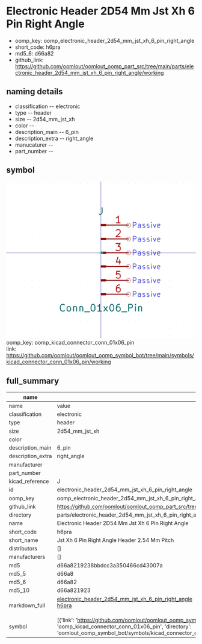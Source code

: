 # Electronic Header 2D54 Mm Jst Xh 6 Pin Right Angle

  
* oomp_key: oomp_electronic_header_2d54_mm_jst_xh_6_pin_right_angle 
* short_code: h6pra
* md5_6: d66a82  
* github_link: https://github.com/oomlout/oomlout_oomp_part_src/tree/main/parts/electronic_header_2d54_mm_jst_xh_6_pin_right_angle/working  
## naming details
* classification -- electronic
* type -- header
* size -- 2d54_mm_jst_xh
* color -- 
* description_main -- 6_pin
* description_extra -- right_angle
* manucaturer -- 
* part_number -- 



## symbol

![](symbol/0/working/working_600.png)  
oomp_key: oomp_kicad_connector_conn_01x06_pin  
link: https://github.com/oomlout/oomlout_oomp_symbol_bot/tree/main/symbols/kicad_connector_conn_01x06_pin/working  


## full_summary
| name | value | 
| --- | --- | 
| name | value | 
| classification | electronic | 
| type | header | 
| size | 2d54_mm_jst_xh | 
| color |  | 
| description_main | 6_pin | 
| description_extra | right_angle | 
| manufacturer |  | 
| part_number |  | 
| kicad_reference | J | 
| id | electronic_header_2d54_mm_jst_xh_6_pin_right_angle | 
| oomp_key | oomp_electronic_header_2d54_mm_jst_xh_6_pin_right_angle | 
| github_link | https://github.com/oomlout/oomlout_oomp_part_src/tree/main/parts/electronic_header_2d54_mm_jst_xh_6_pin_right_angle/working | 
| directory | parts/electronic_header_2d54_mm_jst_xh_6_pin_right_angle | 
| name | Electronic Header 2D54 Mm Jst Xh 6 Pin Right Angle | 
| short_code | h6pra | 
| short_name | Jst Xh 6 Pin Right Angle Header 2.54 Mm Pitch | 
| distributors | [] | 
| manufacturers | [] | 
| md5 | d66a8219238bbdcc3a350466cd43007a | 
| md5_5 | d66a8 | 
| md5_6 | d66a82 | 
| md5_10 | d66a821923 | 
| markdown_full | [electronic_header_2d54_mm_jst_xh_6_pin_right_angle](https://github.com/oomlout/oomlout_oomp_part_src/tree/main/parts/electronic_header_2d54_mm_jst_xh_6_pin_right_angle/working)<br>[h6pra](https://github.com/oomlout/oomlout_oomp_part_src/tree/main/parts/electronic_header_2d54_mm_jst_xh_6_pin_right_angle/working)<br><br> | 
| symbol | [{'link': 'https://github.com/oomlout/oomlout_oomp_symbol_bot/tree/main/symbols/kicad_connector_conn_01x06_pin', 'oomp_key': 'oomp_kicad_connector_conn_01x06_pin', 'directory': 'oomlout_oomp_symbol_bot/symbols/kicad_connector_conn_01x06_pin//working/working.kicad_sym'}] | 
